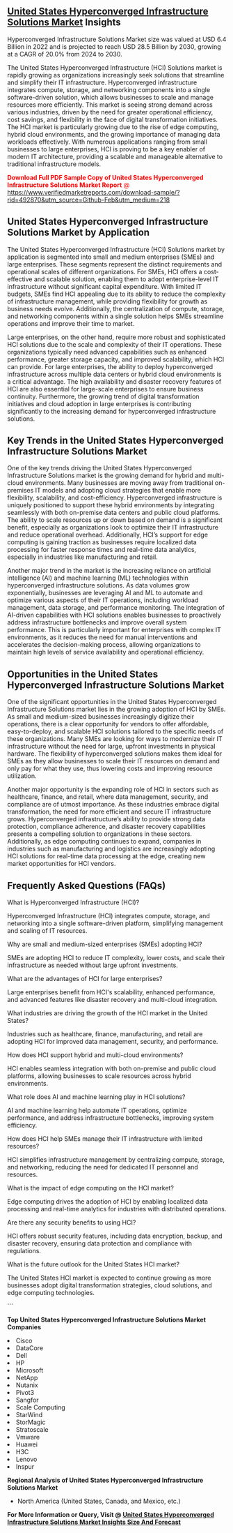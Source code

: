 <h2><a href="https://www.verifiedmarketreports.com/download-sample/?rid=492870&amp;utm_source=Github-Feb&amp;utm_medium=218" target="_blank">United States Hyperconverged Infrastructure Solutions Market</a> Insights</h2><p>Hyperconverged Infrastructure Solutions Market size was valued at USD 6.4 Billion in 2022 and is projected to reach USD 28.5 Billion by 2030, growing at a CAGR of 20.0% from 2024 to 2030.</p><p> <p>The United States Hyperconverged Infrastructure (HCI) Solutions market is rapidly growing as organizations increasingly seek solutions that streamline and simplify their IT infrastructure. Hyperconverged infrastructure integrates compute, storage, and networking components into a single software-driven solution, which allows businesses to scale and manage resources more efficiently. This market is seeing strong demand across various industries, driven by the need for greater operational efficiency, cost savings, and flexibility in the face of digital transformation initiatives. The HCI market is particularly growing due to the rise of edge computing, hybrid cloud environments, and the growing importance of managing data workloads effectively. With numerous applications ranging from small businesses to large enterprises, HCI is proving to be a key enabler of modern IT architecture, providing a scalable and manageable alternative to traditional infrastructure models. <p><span class=""><span style="color: #ff0000;"><strong>Download Full PDF Sample Copy of United States Hyperconverged Infrastructure Solutions Market Report</strong> @ </span><a href="https://www.verifiedmarketreports.com/download-sample/?rid=492870&amp;utm_source=Github-Feb&amp;utm_medium=218" target="_blank">https://www.verifiedmarketreports.com/download-sample/?rid=492870&amp;utm_source=Github-Feb&amp;utm_medium=218</a></span></p></p> <h2>United States Hyperconverged Infrastructure Solutions Market by Application</h2> <p>The United States Hyperconverged Infrastructure (HCI) Solutions market by application is segmented into small and medium enterprises (SMEs) and large enterprises. These segments represent the distinct requirements and operational scales of different organizations. For SMEs, HCI offers a cost-effective and scalable solution, enabling them to adopt enterprise-level IT infrastructure without significant capital expenditure. With limited IT budgets, SMEs find HCI appealing due to its ability to reduce the complexity of infrastructure management, while providing flexibility for growth as business needs evolve. Additionally, the centralization of compute, storage, and networking components within a single solution helps SMEs streamline operations and improve their time to market. <p>Large enterprises, on the other hand, require more robust and sophisticated HCI solutions due to the scale and complexity of their IT operations. These organizations typically need advanced capabilities such as enhanced performance, greater storage capacity, and improved scalability, which HCI can provide. For large enterprises, the ability to deploy hyperconverged infrastructure across multiple data centers or hybrid cloud environments is a critical advantage. The high availability and disaster recovery features of HCI are also essential for large-scale enterprises to ensure business continuity. Furthermore, the growing trend of digital transformation initiatives and cloud adoption in large enterprises is contributing significantly to the increasing demand for hyperconverged infrastructure solutions. <h2>Key Trends in the United States Hyperconverged Infrastructure Solutions Market</h2> <p>One of the key trends driving the United States Hyperconverged Infrastructure Solutions market is the growing demand for hybrid and multi-cloud environments. Many businesses are moving away from traditional on-premises IT models and adopting cloud strategies that enable more flexibility, scalability, and cost-efficiency. Hyperconverged infrastructure is uniquely positioned to support these hybrid environments by integrating seamlessly with both on-premise data centers and public cloud platforms. The ability to scale resources up or down based on demand is a significant benefit, especially as organizations look to optimize their IT infrastructure and reduce operational overhead. Additionally, HCI’s support for edge computing is gaining traction as businesses require localized data processing for faster response times and real-time data analytics, especially in industries like manufacturing and retail. <p>Another major trend in the market is the increasing reliance on artificial intelligence (AI) and machine learning (ML) technologies within hyperconverged infrastructure solutions. As data volumes grow exponentially, businesses are leveraging AI and ML to automate and optimize various aspects of their IT operations, including workload management, data storage, and performance monitoring. The integration of AI-driven capabilities with HCI solutions enables businesses to proactively address infrastructure bottlenecks and improve overall system performance. This is particularly important for enterprises with complex IT environments, as it reduces the need for manual interventions and accelerates the decision-making process, allowing organizations to maintain high levels of service availability and operational efficiency. <h2>Opportunities in the United States Hyperconverged Infrastructure Solutions Market</h2> <p>One of the significant opportunities in the United States Hyperconverged Infrastructure Solutions market lies in the growing adoption of HCI by SMEs. As small and medium-sized businesses increasingly digitize their operations, there is a clear opportunity for vendors to offer affordable, easy-to-deploy, and scalable HCI solutions tailored to the specific needs of these organizations. Many SMEs are looking for ways to modernize their IT infrastructure without the need for large, upfront investments in physical hardware. The flexibility of hyperconverged solutions makes them ideal for SMEs as they allow businesses to scale their IT resources on demand and only pay for what they use, thus lowering costs and improving resource utilization. <p>Another major opportunity is the expanding role of HCI in sectors such as healthcare, finance, and retail, where data management, security, and compliance are of utmost importance. As these industries embrace digital transformation, the need for more efficient and secure IT infrastructure grows. Hyperconverged infrastructure’s ability to provide strong data protection, compliance adherence, and disaster recovery capabilities presents a compelling solution to organizations in these sectors. Additionally, as edge computing continues to expand, companies in industries such as manufacturing and logistics are increasingly adopting HCI solutions for real-time data processing at the edge, creating new market opportunities for HCI vendors. <h2>Frequently Asked Questions (FAQs)</h2> <p>What is Hyperconverged Infrastructure (HCI)?</p> <p>Hyperconverged Infrastructure (HCI) integrates compute, storage, and networking into a single software-driven platform, simplifying management and scaling of IT resources.</p> <p>Why are small and medium-sized enterprises (SMEs) adopting HCI?</p> <p>SMEs are adopting HCI to reduce IT complexity, lower costs, and scale their infrastructure as needed without large upfront investments.</p> <p>What are the advantages of HCI for large enterprises?</p> <p>Large enterprises benefit from HCI's scalability, enhanced performance, and advanced features like disaster recovery and multi-cloud integration.</p> <p>What industries are driving the growth of the HCI market in the United States?</p> <p>Industries such as healthcare, finance, manufacturing, and retail are adopting HCI for improved data management, security, and performance.</p> <p>How does HCI support hybrid and multi-cloud environments?</p> <p>HCI enables seamless integration with both on-premise and public cloud platforms, allowing businesses to scale resources across hybrid environments.</p> <p>What role does AI and machine learning play in HCI solutions?</p> <p>AI and machine learning help automate IT operations, optimize performance, and address infrastructure bottlenecks, improving system efficiency.</p> <p>How does HCI help SMEs manage their IT infrastructure with limited resources?</p> <p>HCI simplifies infrastructure management by centralizing compute, storage, and networking, reducing the need for dedicated IT personnel and resources.</p> <p>What is the impact of edge computing on the HCI market?</p> <p>Edge computing drives the adoption of HCI by enabling localized data processing and real-time analytics for industries with distributed operations.</p> <p>Are there any security benefits to using HCI?</p> <p>HCI offers robust security features, including data encryption, backup, and disaster recovery, ensuring data protection and compliance with regulations.</p> <p>What is the future outlook for the United States HCI market?</p> <p>The United States HCI market is expected to continue growing as more businesses adopt digital transformation strategies, cloud solutions, and edge computing technologies.</p> ```</p><p><strong>Top United States Hyperconverged Infrastructure Solutions Market Companies</strong></p><div data-test-id=""><p><li>Cisco</li><li> DataCore</li><li> Dell</li><li> HP</li><li> Microsoft</li><li> NetApp</li><li> Nutanix</li><li> Pivot3</li><li> Sangfor</li><li> Scale Computing</li><li> StarWind</li><li> StorMagic</li><li> Stratoscale</li><li> Vmware</li><li> Huawei</li><li> H3C</li><li> Lenovo</li><li> Inspur</li></p><div><strong>Regional Analysis of&nbsp;United States Hyperconverged Infrastructure Solutions Market</strong></div><ul><li dir="ltr"><p dir="ltr">North America&nbsp;(United States, Canada, and Mexico, etc.)</p></li></ul><p><strong>For More Information or Query, Visit @&nbsp;</strong><strong><a href="https://www.verifiedmarketreports.com/product/hyperconverged-infrastructure-solutions-market/?utm_source=Github-Feb&amp;utm_medium=218" target="_blank">United States Hyperconverged Infrastructure Solutions Market Insights Size And Forecast</a></strong></p></div>
